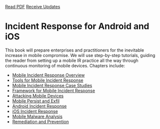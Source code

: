 <div class="cta-banner">
  <a class="cta-banner-pdf" href="#">Read PDF<i class="fa fa-file-pdf-o"></i></a>
  <a class="cta-banner-update" href="#">Receive Updates<i class="fa fa-bell-o"></i></a>
</div>

Incident Response for Android and iOS
=======

This book will prepare enterprises and practitioners for the inevitable increase in mobile compromise. We will use step-by-step tutorials, guiding the reader from setting up a mobile IR practice all the way through continuous monitoring of mobile devices. Chapters include:

* [Mobile Incident Response Overview](overview/README.md)
* [Tools for Mobile Incident Response](tools/README.md)
* [Mobile Incident Response Case Studies](case-studies/README.md)
* [Framework for Mobile Incident Response](mobile-incident-response-framework/README.md)
* [Attacking Mobile Devices](mobile-attacks/README.md)
* [Mobile Persist and Exfil](mobile-persist-exfil/README.md)
* [Android Incident Response](android-incident-response/README.md)
* [iOS Incident Response](ios-incident-response/README.md)
* [Mobile Malware Analysis](mobile-malware-analysis/README.md)
* [Remediation and Prevention](remediate-prevent-mobile-incidents/README.md)
